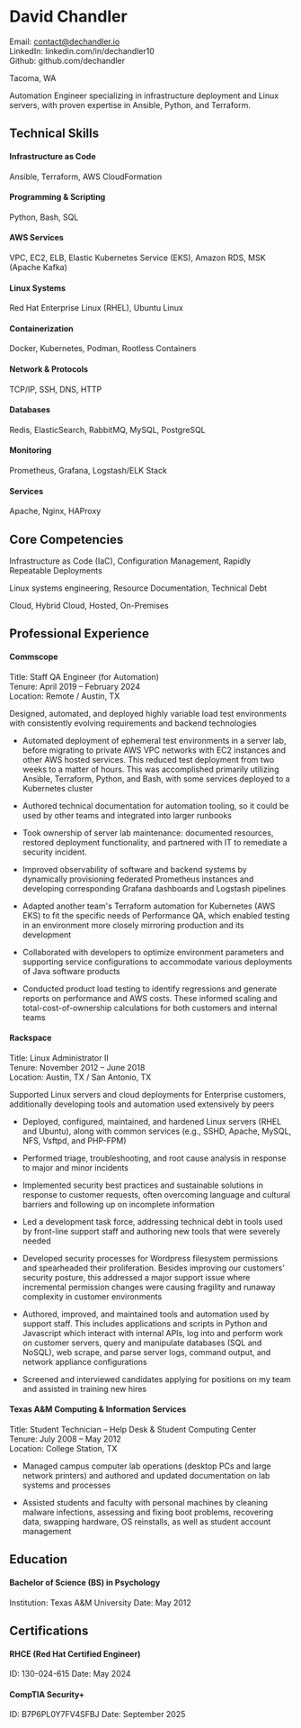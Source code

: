 # David Chandler

Email: contact@dechandler.io  
LinkedIn: linkedin.com/in/dechandler10  
Github: github.com/dechandler  

Tacoma, WA

Automation Engineer specializing in infrastructure deployment and Linux servers, with proven expertise in Ansible, Python, and Terraform.


## Technical Skills

#### Infrastructure as Code
Ansible, Terraform, AWS CloudFormation

#### Programming & Scripting
Python, Bash, SQL

#### AWS Services
VPC, EC2, ELB, Elastic Kubernetes Service (EKS), Amazon RDS, MSK (Apache Kafka)

#### Linux Systems
Red Hat Enterprise Linux (RHEL), Ubuntu Linux

#### Containerization
Docker, Kubernetes, Podman, Rootless Containers

#### Network & Protocols
TCP/IP, SSH, DNS, HTTP

#### Databases
Redis, ElasticSearch, RabbitMQ, MySQL, PostgreSQL

#### Monitoring
Prometheus, Grafana, Logstash/ELK Stack

#### Services
Apache, Nginx, HAProxy


## Core Competencies

Infrastructure as Code (IaC), Configuration Management, Rapidly Repeatable Deployments

Linux systems engineering, Resource Documentation, Technical Debt

Cloud, Hybrid Cloud, Hosted, On-Premises


## Professional Experience

#### Commscope

Title: Staff QA Engineer (for Automation)  
Tenure: April 2019 – February 2024  
Location: Remote / Austin, TX  

Designed, automated, and deployed highly variable load test environments with consistently evolving requirements and backend technologies


- Automated deployment of ephemeral test environments in a server lab, before migrating to private AWS VPC networks with EC2 instances and other AWS hosted services. This reduced test deployment from two weeks to a matter of hours. This was accomplished primarily utilizing Ansible, Terraform, Python, and Bash, with some services deployed to a Kubernetes cluster

- Authored technical documentation for automation tooling, so it could be used by other teams and integrated into larger runbooks

- Took ownership of server lab maintenance: documented resources, restored deployment functionality, and partnered with IT to remediate a security incident.

- Improved observability of software and backend systems by dynamically provisioning federated Prometheus instances and developing corresponding Grafana dashboards and Logstash pipelines

- Adapted another team's Terraform automation for Kubernetes (AWS EKS) to fit the specific needs of Performance QA, which enabled testing in an environment more closely mirroring production and its development

- Collaborated with developers to optimize environment parameters and supporting service configurations to accommodate various deployments of Java software products

- Conducted product load testing to identify regressions and generate reports on performance and AWS costs. These informed scaling and total-cost-of-ownership calculations for both customers and internal teams

#### Rackspace

Title: Linux Administrator II  
Tenure: November 2012 – June 2018  
Location: Austin, TX / San Antonio, TX  

Supported Linux servers and cloud deployments for Enterprise customers, additionally developing tools and automation used extensively by peers


- Deployed, configured, maintained, and hardened Linux servers (RHEL and Ubuntu), along with common services (e.g., SSHD, Apache, MySQL, NFS, Vsftpd, and PHP-FPM)

- Performed triage, troubleshooting, and root cause analysis in response to major and minor incidents

- Implemented security best practices and sustainable solutions in response to customer requests, often overcoming language and cultural barriers and following up on incomplete information

- Led a development task force, addressing technical debt in tools used by front-line support staff and authoring new tools that were severely needed

- Developed security processes for Wordpress filesystem permissions and spearheaded their proliferation. Besides improving our customers' security posture, this addressed a major support issue where incremental permission changes were causing fragility and runaway complexity in customer environments

- Authored, improved, and maintained tools and automation used by support staff. This includes applications and scripts in Python and Javascript which interact with internal APIs, log into and perform work on customer servers, query and manipulate databases (SQL and NoSQL), web scrape, and parse server logs, command output, and network appliance configurations

- Screened and interviewed candidates applying for positions on my team and assisted in training new hires

#### Texas A&M Computing & Information Services

Title: Student Technician – Help Desk & Student Computing Center  
Tenure: July 2008 – May 2012  
Location: College Station, TX  

- Managed campus computer lab operations (desktop PCs and large network printers) and authored and updated documentation on lab systems and processes

- Assisted students and faculty with personal machines by cleaning malware infections, assessing and fixing boot problems, recovering data, swapping hardware, OS reinstalls, as well as student account management


## Education

#### Bachelor of Science (BS) in Psychology
Institution: Texas A&M University
Date: May 2012


## Certifications 

#### RHCE (Red Hat Certified Engineer)
ID: 130-024-615
Date: May 2024

#### CompTIA Security+
ID: B7P6PL0Y7FV4SFBJ
Date: September 2025
